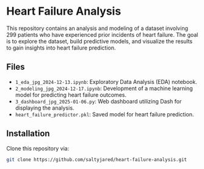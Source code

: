 # Heart Failure Analysis

This repository contains an analysis and modeling of a dataset involving 299 patients who have experienced prior incidents of heart failure. The goal is to explore the dataset, build predictive models, and visualize the results to gain insights into heart failure prediction.

## Files

- `1_eda_jpg_2024-12-13.ipynb`: Exploratory Data Analysis (EDA) notebook.
- `2_modeling_jpg_2024-12-17.ipynb`: Development of a machine learning model for predicting heart failure outcomes.
- `3_dashboard_jpg_2025-01-06.py`: Web dashboard utilizing Dash for displaying the analysis.
- `heart_failure_predictor.pkl`: Saved model for heart failure prediction.

## Installation
Clone this repository via:
   ```bash
   git clone https://github.com/saltyjared/heart-failure-analysis.git
